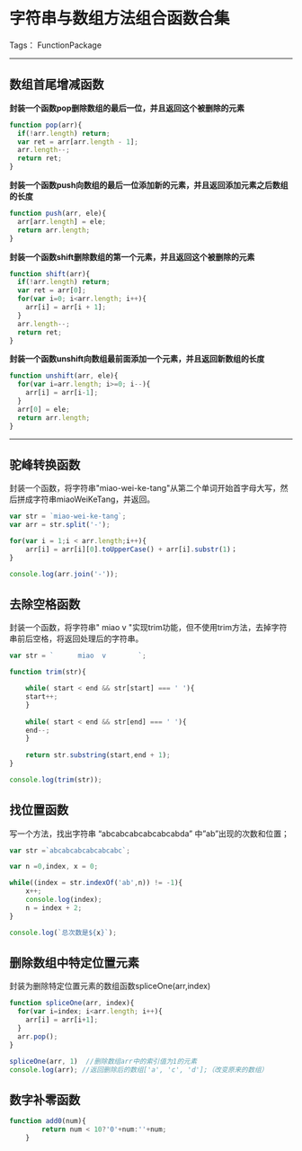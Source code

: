 ﻿# 字符串与数组方法组合函数合集

Tags： FunctionPackage

---
## 数组首尾增减函数

**封装一个函数pop删除数组的最后一位，并且返回这个被删除的元素**
```javascript
function pop(arr){
  if(!arr.length) return;
  var ret = arr[arr.length - 1];
  arr.length--;
  return ret;
}
```

**封装一个函数push向数组的最后一位添加新的元素，并且返回添加元素之后数组的长度**
```javascript
function push(arr, ele){
  arr[arr.length] = ele;
  return arr.length;
}
```

**封装一个函数shift删除数组的第一个元素，并且返回这个被删除的元素**
```javascript
function shift(arr){
  if(!arr.length) return;
  var ret = arr[0];
  for(var i=0; i<arr.length; i++){
    arr[i] = arr[i + 1];
  }
  arr.length--;
  return ret;
}
```

**封装一个函数unshift向数组最前面添加一个元素，并且返回新数组的长度**
```javascript
function unshift(arr, ele){
  for(var i=arr.length; i>=0; i--){
    arr[i] = arr[i-1];
  }
  arr[0] = ele;
  return arr.length;
}
```
***

## 驼峰转换函数
封装一个函数，将字符串"miao-wei-ke-tang"从第二个单词开始首字母大写，然后拼成字符串miaoWeiKeTang，并返回。

```javascript
var str = `miao-wei-ke-tang`;
var arr = str.split('-');

for(var i = 1;i < arr.length;i++){
    arr[i] = arr[i][0].toUpperCase() + arr[i].substr(1)；
}

console.log(arr.join('-'));
```

## 去除空格函数

封装一个函数，将字符串"      miao  v        "实现trim功能，但不使用trim方法，去掉字符串前后空格，将返回处理后的字符串。

```javascript
var str = `      miao  v        `;

function trim(str){

    while( start < end && str[start] === ' '){
    start++;
    }
    
    while( start < end && str[end] === ' '){
    end--;
    }
    
    return str.substring(start,end + 1);
}

console.log(trim(str));
```

## 找位置函数

写一个方法，找出字符串 “abcabcabcabcabcabda” 中”ab”出现的次数和位置；

```javascript
var str =`abcabcabcabcabcabc`;

var n =0,index, x = 0;

while((index = str.indexOf('ab',n)) != -1){
    x++;
    console.log(index);
    n = index + 2;
}

console.log(`总次数是${x}`);
```

## 删除数组中特定位置元素

封装为删除特定位置元素的数组函数spliceOne(arr,index) 

```javascript
function spliceOne(arr, index){
  for(var i=index; i<arr.length; i++){
    arr[i] = arr[i+1];
  }
  arr.pop();
}

spliceOne(arr, 1)  //删除数组arr中的索引值为1的元素
console.log(arr); //返回删除后的数组['a', 'c', 'd'];（改变原来的数组）
```

## 数字补零函数
```javascript
function add0(num){
		return num < 10?'0'+num:''+num;
	}
```
